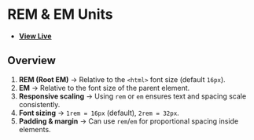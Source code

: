 # REM & EM Units

- [**View Live**](https://tahmid-sarker.github.io/Modern-HTML-CSS-Notes/07-Responsive-Design/02-Rem-Em-Units/)

## Overview

1. **REM (Root EM)** → Relative to the `<html>` font size (default `16px`).
2. **EM** → Relative to the font size of the parent element.
3. **Responsive scaling** → Using `rem` or `em` ensures text and spacing scale consistently.
4. **Font sizing** → `1rem = 16px` (default), `2rem = 32px`.
5. **Padding & margin** → Can use `rem`/`em` for proportional spacing inside elements.